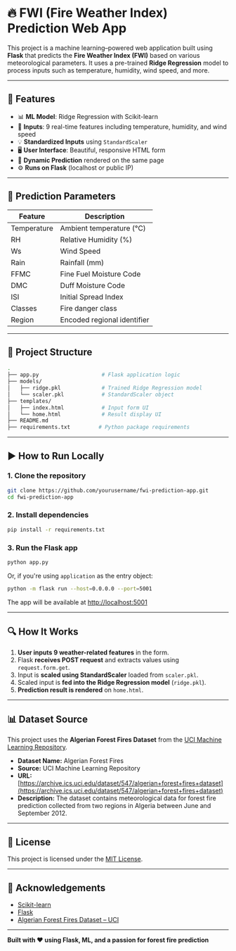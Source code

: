# 🔥 FWI (Fire Weather Index) Prediction Web App

This project is a machine learning–powered web application built using **Flask** that predicts the **Fire Weather Index (FWI)** based on various meteorological parameters. It uses a pre-trained **Ridge Regression** model to process inputs such as temperature, humidity, wind speed, and more.

---

## 🚀 Features

- 📊 **ML Model**: Ridge Regression with Scikit-learn
- 🧪 **Inputs**: 9 real-time features including temperature, humidity, and wind speed
- 💡 **Standardized Inputs** using `StandardScaler`
- 🖥️ **User Interface**: Beautiful, responsive HTML form
- 🔄 **Dynamic Prediction** rendered on the same page
- ⚙️ **Runs on Flask** (localhost or public IP)

---

## 🧠 Prediction Parameters

| Feature       | Description                           |
|---------------|---------------------------------------|
| Temperature   | Ambient temperature (°C)              |
| RH            | Relative Humidity (%)                 |
| Ws            | Wind Speed                            |
| Rain          | Rainfall (mm)                         |
| FFMC          | Fine Fuel Moisture Code               |
| DMC           | Duff Moisture Code                    |
| ISI           | Initial Spread Index                  |
| Classes       | Fire danger class                     |
| Region        | Encoded regional identifier           |

---

## 📁 Project Structure

```bash
.
├── app.py                    # Flask application logic
├── models/
│   ├── ridge.pkl             # Trained Ridge Regression model
│   └── scaler.pkl            # StandardScaler object
├── templates/
│   ├── index.html            # Input form UI
│   └── home.html             # Result display UI              
├── README.md
├── requirements.txt         # Python package requirements
```

---

## ▶️ How to Run Locally

### 1. Clone the repository

```bash
git clone https://github.com/yourusername/fwi-prediction-app.git
cd fwi-prediction-app
```

### 2. Install dependencies

```bash
pip install -r requirements.txt
```

### 3. Run the Flask app

```bash
python app.py
```

Or, if you're using `application` as the entry object:

```bash
python -m flask run --host=0.0.0.0 --port=5001
```

The app will be available at [http://localhost:5001](http://localhost:5001)

---

## 🔍 How It Works

1. **User inputs 9 weather-related features** in the form.
2. Flask **receives POST request** and extracts values using `request.form.get`.
3. Input is **scaled using StandardScaler** loaded from `scaler.pkl`.
4. Scaled input is **fed into the Ridge Regression model** (`ridge.pkl`).
5. **Prediction result is rendered** on `home.html`.

---

## 📊 Dataset Source

This project uses the **Algerian Forest Fires Dataset** from the [UCI Machine Learning Repository](https://archive.ics.uci.edu/dataset/547/algerian+forest+fires+dataset).

- **Dataset Name:** Algerian Forest Fires
- **Source:** UCI Machine Learning Repository
- **URL:** [https://archive.ics.uci.edu/dataset/547/algerian+forest+fires+dataset](https://archive.ics.uci.edu/dataset/547/algerian+forest+fires+dataset)
- **Description:** The dataset contains meteorological data for forest fire prediction collected from two regions in Algeria between June and September 2012.

---

## 📝 License

This project is licensed under the [MIT License](LICENSE).

---

## 🙌 Acknowledgements

- [Scikit-learn](https://scikit-learn.org/)
- [Flask](https://flask.palletsprojects.com/)
- [Algerian Forest Fires Dataset – UCI](https://archive.ics.uci.edu/dataset/547/algerian+forest+fires+dataset)

---

**Built with ❤️ using Flask, ML, and a passion for forest fire prediction**

